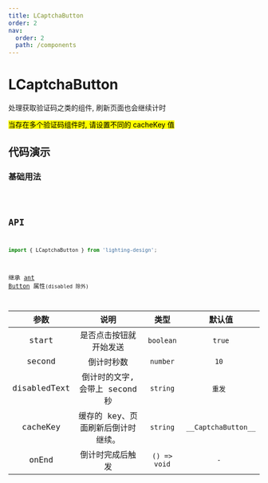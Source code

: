 ```yaml
---
title: LCaptchaButton
order: 2
nav:
  order: 2
  path: /components
---
```


# LCaptchaButton

处理获取验证码之类的组件, 刷新页面也会继续计时

<mark>当存在多个验证码组件时, 请设置不同的 cacheKey 值</mark>

## 代码演示

### 基础用法

<code src='./demos/demo1.tsx'>

## API

```ts
import { LCaptchaButton } from 'lighting-design';
```

继承 [ant Button](https://ant.design/components/button-cn/) 属性`(disabled 除外)`

|     参数     |                说明                |     类型     |       默认值        |
| :----------: | :--------------------------------: | :----------: | :-----------------: |
|    start     |       是否点击按钮就开始发送       |  `boolean`   |       `true`        |
|    second    |             倒计时秒数             |   `number`   |        `10 `        |
| disabledText |   倒计时的文字, 会带上 second 秒   |   `string`   |       `重发 `       |
|   cacheKey   | 缓存的 key、页面刷新后倒计时继续。 |   `string`   | `__CaptchaButton__` |
|    onEnd     |          倒计时完成后触发          | `() => void` |        `- `         |
